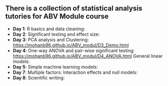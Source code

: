 ## There is a collection of statistical analysis tutories for ABV Module course

- **Day 1**: R basics and data cleaning:
- **Day 2**: Significant testing and effect size:
- **Day 3**: PCA analysis and Clustering: https://mohanb96.github.io/ABV_modul/D3_Demo.html
- **Day 4**: One-way ANOVA and pair-wise significant testing: https://mohanb96.github.io/ABV_modul/D4_ANOVA.html
             General linear models:
- **Day 5**: Simple machine learning models:
- **Day 7**: Multiple factors: Interaction effects and null models:
- **Day 8**: Scientific writing: 
